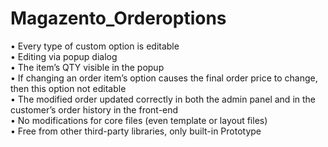 Magazento_Orderoptions
======================
• Every type of custom option is editable <br/>
• Editing via popup dialog <br/>
• The item’s QTY visible in the popup <br/>
• If changing an order item’s option causes the final order price to change, then this
option not editable <br/>
• The modified order updated correctly in both the admin panel and in the customer’s order history in the front-end<br/>
• No modifications for core files (even template or layout files)<br/>
• Free from other third-party libraries, only built-in Prototype<br/>